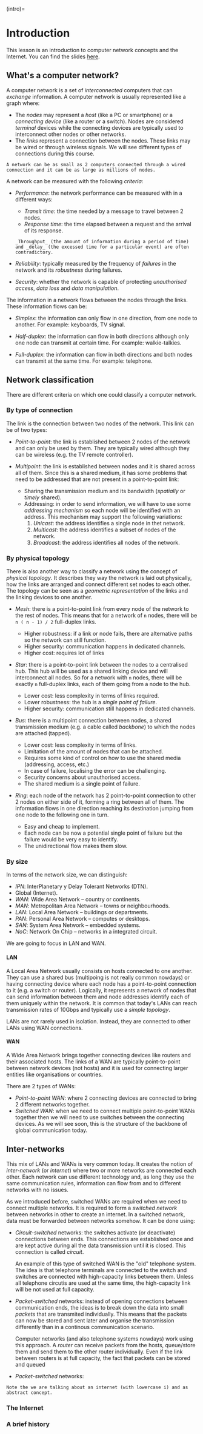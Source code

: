 (intro)=
# Introduction

This lesson is an introduction to computer network concepts and the Internet.
You can find the slides [here](slides/introduction.odp).

## What's a computer network?

A computer network is a set of _interconnected_ computers that can _exchange_ information.
A computer network is usually represented like a graph where:

- The _nodes_ may represent a _host_ (like a PC or smartphone) or a _connecting device_ (like a router or a switch).
  Nodes are considered _terminal_ devices while the connecting devices are typically used to interconnect other nodes or other networks.
- The _links_ represent a connection between the nodes. These links may be wired or through wireless signals. We will see different types of connections during this course.


```{note}
A network can be as small as 2 computers connected through a wired connection and it can be as large as millions of nodes.
```

A network can be measured with the following _criteria_:

- _Performance_: the network performance can be measured with in a different ways:

  - _Transit time_: the time needed by a message to travel between 2 nodes.
  - _Response time_: the time elapsed between a request and the arrival of its response.

  ```{note}
  _Throughput_ (the amount of information during a period of time) and _delay_ (the excessed time for a particular event) are often contradictory.
  ```

- _Reliability_: typically measured by the frequency of _failures_ in the network and its _robustness_ during failures.

- _Security_: whether the network is capable of protecting _unauthorised access_, _data loss_ and _data manipulation_.

The information in a network flows between the nodes through the links.
These information flows can be:

- _Simplex_: the information can only flow in one direction, from one node to another.
  For example: keyboards, TV signal.

- _Half-duplex_: the information can flow in both directions although only one node can transmit at certain time.
  For example: walkie-talkies.

- _Full-duplex_: the information can flow in both directions and both nodes can transmit at the same time.
  For example: telephone.

## Network classification

There are different criteria on which one could classify a computer network.

### By type of connection

The link is the connection between two nodes of the network.
This link can be of two types:

- _Point-to-point_: the link is established between 2 nodes of the network and can only be used by them.
  They are typically wired although they can be wireless (e.g. the TV remote controller).

- _Multipoint_: the link is established between nodes and it is shared across all of them.
  Since this is a shared medium, it has some problems that need to be addressed that are not present in a point-to-point link:

  - Sharing the transmission medium and its bandwidth (_spatially_ or _timely_ shared).
  - Addressing: in order to send information, we will have to use some _addressing mechanism_ so each node will be identified with an address.
    This mechanism may support the following variations:
    1. _Unicast_: the address identifies a single node in thet network.
    1. _Multicast_: the address identifies a subset of nodes of the network.
    1. _Broadcast_: the address identifies all nodes of the network.

### By physical topology

There is also another way to classify a network using the concept of _physical topology_.
It describes they way the network is laid out physically, how the links are arranged and connect different set nodes to each other.
The topology can be seen as a _geometric representation_ of the links and the linking devices to one another.

- _Mesh_: there is a point-to-point link from every node of the network to the rest of nodes.
  This means that for a network of `n` nodes, there will be `n ( n - 1) / 2` full-duplex links.

  - Higher robustness: if a link or node fails, there are alternative paths so the network can still function.
  - Higher security: communication happens in dedicated channels.
  - Higher cost: requires lot of links

- _Star_: there is a point-to-point link between the nodes to a centralised hub.
  This hub will be used as a shared linking device and will interconnect all nodes.
  So for a network with `n` nodes, there will be exactly `n` full-duplex links, each of them going from a node to the hub.

  - Lower cost: less complexity in terms of links required.
  - Lower robustness: the hub is a _single point of failure_.
  - Higher security: communication still happens in dedicated channels.

- _Bus_: there is a multipoint connection between nodes, a shared transmission medium (e.g. a cable called _backbone_) to which the nodes are attached (tapped).
  - Lower cost: less complexity in terms of links.
  - Limitation of the amount of nodes that can be attached.
  - Requires some kind of control on how to use the shared media (addressing, access, etc.)
  - In case of failure, localising the error can be challenging.
  - Security concerns about unauthorised access.
  - The shared medium is a single point of failure.

- _Ring_: each node of the network has 2 point-to-point connection to other 2 nodes on either side of it, forming a ring between all of them.
  The information flows in one direction reaching its destination jumping from one node to the following one in turn.
  - Easy and cheap to implement.
  - Each node can be now a potential single point of failure but the failure would be very easy to identify.
  - The unidirectional flow makes them slow.

### By size

In terms of the network size, we can distinguish:

- _IPN_: InterPlanetary y Delay Tolerant Networks (DTN).
- Global (Internet).
- _WAN_: Wide Area Network – country or continents.
- _MAN_: Metropolitan Area Network – towns or neighbourhoods.
- _LAN_: Local Area Network – buildings or departments.
- _PAN_: Personal Area Network – computes or desktops.
- _SAN_: System Area Network  – embedded systems.
- _NoC_: Network On Chip – networks in a integrated circuit.

We are going to focus in LAN and WAN.

#### LAN

A Local Area Network usually consists on hosts connected to one another.
They can use a shared bus (multipoing is not really common nowdays) or having connecting device where each node has a point-to-point connection to it (e.g. a switch or router).
Logically, it represents a network of nodes that can send information between them and node addresses identify each of them uniquely within the network.
It is common that today's LANs can reach transmission rates of 10Gbps and typically use a _simple topology_.

LANs are not rarely used in isolation.
Instead, they are connected to other LANs using WAN connections.

#### WAN

A Wide Area Network brings together connecting devices like routers and their associated hosts.
The links of a WAN are typically point-to-point between network devices (not hosts) and it is used for connecting larger entities like organisations or countries.

There are 2 types of WANs:

- _Point-to-point WAN_: where 2 connecting devices are connected to bring 2 different networks together.
- _Switched WAN_: when we need to connect multiple point-to-point WANs together then we will need to use switches between the connecting devices.
  As we will see soon, this is the structure of the backbone of global communication today.

## Inter-networks

This mix of LANs and WANs is very common today. It creates the notion of _inter-network_ (or _internet_) where two or more networks are connected each other.
Each network can use different technology and, as long they use the same communication rules, information can flow from and to different networks with no issues.

As we introduced before, switched WANs are required when we need to connect multiple networks.
It is required to form a _switched network_ between networks in other to create an internet.
In a switched network, data must be forwarded between networks somehow.
It can be done using:

- _Circuit-switched_ networks: the switches activate (or deactivate) connections between ends.
  This connections are established once and are kept active during all the data transmission until it is closed.
  This connection is called _circuit_.

  An example of this type of switched WAN is the "old" telephone system.
  The idea is that telephone terminals are connected to the switch and switches are connected with high-capacity links between them.
  Unless all telephone circutis are used at the same time, the high-capacity link will be not used at full capacity.

- _Packet-switched_ networks: instead of opening connections between communication ends,
  the ideas is to break down the data into small _packets_ that are transmited individually.
  This means that the packets can now be stored and sent later and organise the transmission differently than in a continous communication scenario.

  Computer networks (and also telephone systems nowdays) work using this approach.
  A _router_ can receive packets from the hosts, queue/store them and send them to the other router individually.
  Even if the link between routers is at full capacity, the fact that packets can be stored and queued


- _Packet-switched_ networks:

```{note}
Note the we are talking about an internet (with lowercase i) and as abstract concept.
```

### The Internet
### A brief history
